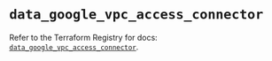 # `data_google_vpc_access_connector`

Refer to the Terraform Registry for docs: [`data_google_vpc_access_connector`](https://registry.terraform.io/providers/hashicorp/google-beta/5.35.0/docs/data-sources/google_vpc_access_connector).
